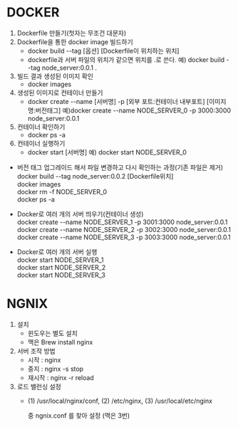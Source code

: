 DOCKER
======

1. Dockerfile 만들기(첫자는 무조건 대문자)
2. Dockerfile을 통한 docker image 빌드하기
    - docker build --tag [옵션] [Dockerfile이 위치하는 위치]
    - dockerfile과 서버 파일의 위치가 같으면 위치를 .로 쓴다. 
   예) docker build --tag node_server:0.0.1 .
3. 빌드 결과 생성된 이미지 확인 
    - docker images
4. 생성된 이미지로 컨테이너 만들기  
    - docker create --name [서버명] -p [외부 포트:컨테이너 내부포트] [이미지명:버전태그]
    예)docker create --name NODE_SERVER_0 -p 3000:3000 node_server:0.0.1
5. 컨테이너 확인하기
    - docker ps -a
6. 컨테이너 실행하기
    - docker start [서버명]
    예) docker start NODE_SERVER_0

* 버전 태그 업그레이드 해서 파일 변경하고 다시 확인하는 과정(기존 파일은 제거) <br>
docker build --tag node_server:0.0.2 [Dockerfile위치] <br>
docker images <br>
docker rm -f NODE_SERVER_0 <br>
docker ps -a <br>

* Docker로 여러 개의 서버 띄우기(컨테이너 생성) <br>
docker create --name NODE_SERVER_1 -p 3001:3000 node_server:0.0.1 <br>
docker create --name NODE_SERVER_2 -p 3002:3000 node_server:0.0.1 <br>
docker create --name NODE_SERVER_3 -p 3003:3000 node_server:0.0.1 <br>

* Docker로 여러 개의 서버 실행 <br>
docker start NODE_SERVER_1 <br>
docker start NODE_SERVER_2 <br>
docker start NODE_SERVER_3



NGNIX
===== 

1. 설치
    - 윈도우는 별도 설치
    - 맥은 Brew install nginx
2. 서버 조작 방법
    - 시작 : nginx
    - 중지 : nginx -s stop
    - 재시작 : nginx -r reload
3. 로드 밸런싱 설정 
    - (1) /usr/local/nginx/conf, 
      (2) /etc/nginx, 
      (3) /usr/local/etc/nginx

      중 ngnix.conf 를 찾아 설정 (맥은 3번)
